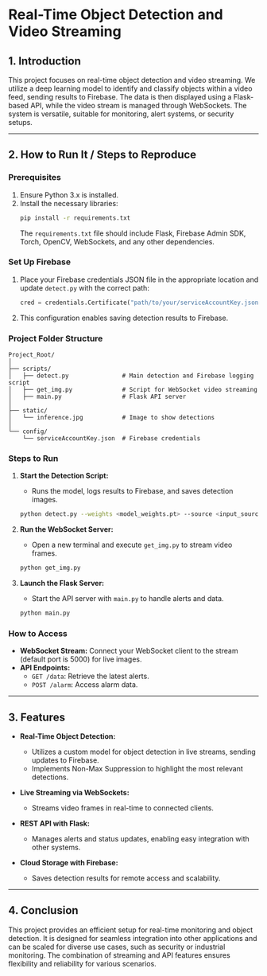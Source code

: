 
# Real-Time Object Detection and Video Streaming

## 1. Introduction

This project focuses on real-time object detection and video streaming. We utilize a deep learning model to identify and classify objects within a video feed, sending results to Firebase. The data is then displayed using a Flask-based API, while the video stream is managed through WebSockets. The system is versatile, suitable for monitoring, alert systems, or security setups.

---

## 2. How to Run It / Steps to Reproduce

### Prerequisites
1. Ensure Python 3.x is installed.
2. Install the necessary libraries:
   ```bash
   pip install -r requirements.txt
   ```
   The `requirements.txt` file should include Flask, Firebase Admin SDK, Torch, OpenCV, WebSockets, and any other dependencies.

### Set Up Firebase
1. Place your Firebase credentials JSON file in the appropriate location and update `detect.py` with the correct path:
   ```python
   cred = credentials.Certificate("path/to/your/serviceAccountKey.json")
   ```
2. This configuration enables saving detection results to Firebase.

### Project Folder Structure
```
Project_Root/
│
├── scripts/
│   ├── detect.py               # Main detection and Firebase logging script
│   ├── get_img.py              # Script for WebSocket video streaming
│   ├── main.py                 # Flask API server
│
├── static/
│   └── inference.jpg           # Image to show detections
│
└── config/
    └── serviceAccountKey.json  # Firebase credentials
```

### Steps to Run
1. **Start the Detection Script:**
   - Runs the model, logs results to Firebase, and saves detection images.
   ```bash
   python detect.py --weights <model_weights.pt> --source <input_source>
   ```

2. **Run the WebSocket Server:**
   - Open a new terminal and execute `get_img.py` to stream video frames.
   ```bash
   python get_img.py
   ```

3. **Launch the Flask Server:**
   - Start the API server with `main.py` to handle alerts and data.
   ```bash
   python main.py
   ```

### How to Access
- **WebSocket Stream:** Connect your WebSocket client to the stream (default port is 5000) for live images.
- **API Endpoints:**
  - `GET /data`: Retrieve the latest alerts.
  - `POST /alarm`: Access alarm data.

---

## 3. Features

- **Real-Time Object Detection:**
  - Utilizes a custom model for object detection in live streams, sending updates to Firebase.
  - Implements Non-Max Suppression to highlight the most relevant detections.

- **Live Streaming via WebSockets:**
  - Streams video frames in real-time to connected clients.

- **REST API with Flask:**
  - Manages alerts and status updates, enabling easy integration with other systems.

- **Cloud Storage with Firebase:**
  - Saves detection results for remote access and scalability.

---

## 4. Conclusion

This project provides an efficient setup for real-time monitoring and object detection. It is designed for seamless integration into other applications and can be scaled for diverse use cases, such as security or industrial monitoring. The combination of streaming and API features ensures flexibility and reliability for various scenarios.
